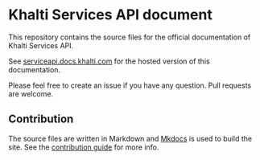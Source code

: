 # Khalti Services API document

This repository contains the source files for the official documentation of Khalti Services API.

See [serviceapi.docs.khalti.com](http://serviceapi.docs.khalti.com) for the hosted version of this documentation.

Please feel free to create an issue if you have any question. Pull requests are welcome.

## Contribution

The source files are written in Markdown and [Mkdocs](http://www.mkdocs.org/) is used to build the site.
See the [contribution guide](http://serviceapi.docs.khalti.com/contribution/) for more info.
